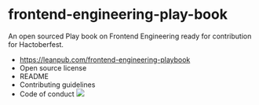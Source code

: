 # frontend-engineering-play-book
An open sourced Play book on Frontend Engineering ready for contribution for Hactoberfest.
- https://leanpub.com/frontend-engineering-playbook
- Open source license
- README
- Contributing guidelines
- Code of conduct
![](frontend-engineering-playbook.png=100x)

